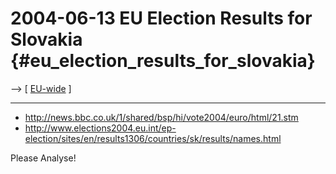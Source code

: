 # 2004-06-13 EU Election Results for Slovakia {#eu_election_results_for_slovakia}

\--\> \[ [ EU-wide](ElectResu0406En "wikilink") \]

------------------------------------------------------------------------

-   <http://news.bbc.co.uk/1/shared/bsp/hi/vote2004/euro/html/21.stm>
-   <http://www.elections2004.eu.int/ep-election/sites/en/results1306/countries/sk/results/names.html>

Please Analyse!
